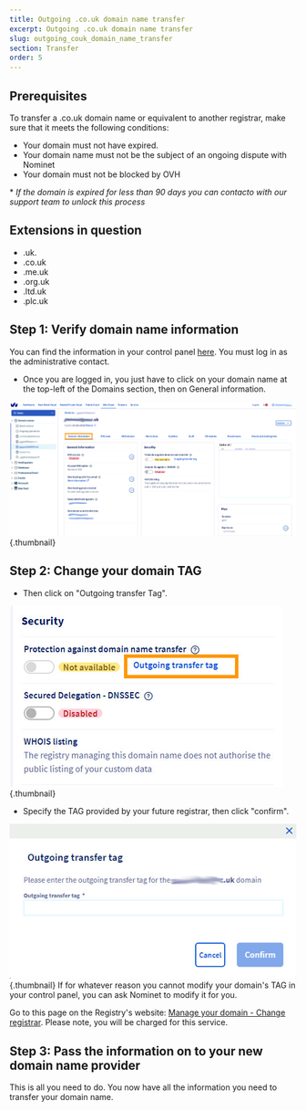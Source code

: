 ```yaml
---
title: Outgoing .co.uk domain name transfer
excerpt: Outgoing .co.uk domain name transfer
slug: outgoing_couk_domain_name_transfer
section: Transfer
order: 5
---
```



## Prerequisites
To transfer a .co.uk domain name or equivalent to another registrar, make sure that it meets the following conditions:


- Your domain must not have expired. 
- Your domain name must not be the subject of an ongoing dispute with Nominet
- Your domain must not be blocked by OVH

\* *If the domain is expired for less than 90 days you can contacto with our support team to unlock this process*




## Extensions in question

- .uk.
- .co.uk
- .me.uk
- .org.uk
- .ltd.uk
- .plc.uk




## Step 1: Verify domain name information
You can find the information in your control panel [here](https://www.ovh.com/manager/web/#/domain). 
You must log in as the administrative contact.


- Once you are logged in, you just have to click on your domain name at the top-left of the Domains section, then on General information.



![](images/img_4266.jpg){.thumbnail}


## Step 2: Change your domain TAG

- Then click on "Outgoing transfer Tag".



![](images/img_4267.jpg){.thumbnail}

- Specify the TAG provided by your future registrar, then click "confirm".



![](images/img_4268.jpg){.thumbnail}
If for whatever reason you cannot modify your domain's TAG in your control panel, you can ask Nominet to modify it for you. 

Go to this page on the Registry's website: [Manage your domain - Change registrar](https://www.nominet.uk/transferring-your-domain-name/).
Please note, you will be charged for this service.


## Step 3: Pass the information on to your new domain name provider
This is all you need to do. You now have all the information you need to transfer your domain name.

